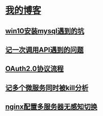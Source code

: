 # [我的博客](./README.md)

## [win10安装mysql遇到的坑](chapter/win10安装mysql遇到的坑.md)
## [记一次调用API遇到的问题](chapter/记一次调用API遇到的问题.md)
## [OAuth2.0协议流程](chapter/OAuth2.0协议流程.md)
## [记多个微服务同时被kill分析](chapter/记多个微服务同时被kill分析.md)
## [nginx配置多服务器无感知切换](chapter/nginx配置多服务器无感知切换.md)
